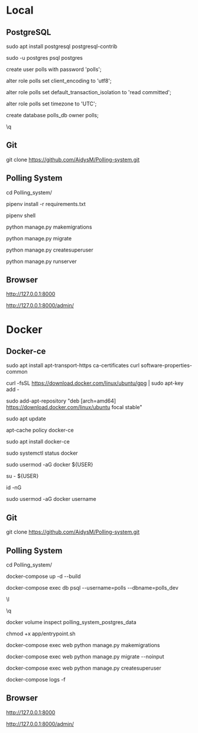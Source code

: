 # Local
## PostgreSQL
sudo apt install postgresql postgresql-contrib

sudo -u postgres psql postgres

create user polls with password 'polls';

alter role polls set client_encoding to 'utf8';

alter role polls set default_transaction_isolation to 'read committed';

alter role polls set timezone to 'UTC';

create database polls_db owner polls;

\q

## Git
git clone https://github.com/AidysM/Polling-system.git

## Polling System
cd Polling_system/

pipenv install -r requirements.txt

pipenv shell

python manage.py makemigrations

python manage.py migrate

python manage.py createsuperuser

python manage.py runserver

## Browser
http://127.0.0.1:8000

http://127.0.0.1:8000/admin/


# Docker
## Docker-ce
sudo apt install apt-transport-https ca-certificates curl software-properties-common

curl -fsSL https://download.docker.com/linux/ubuntu/gpg | sudo apt-key add -

sudo add-apt-repository "deb [arch=amd64] https://download.docker.com/linux/ubuntu focal stable"

sudo apt update

apt-cache policy docker-ce

sudo apt install docker-ce

sudo systemctl status docker

sudo usermod -aG docker ${USER}

su - ${USER}

id -nG

sudo usermod -aG docker username

## Git
git clone https://github.com/AidysM/Polling-system.git

## Polling System
cd Polling_system/

docker-compose up -d --build

docker-compose exec db psql --username=polls --dbname=polls_dev

\l

\q

docker volume inspect polling_system_postgres_data

chmod +x app/entrypoint.sh

docker-compose exec web python manage.py makemigrations

docker-compose exec web python manage.py migrate --noinput

docker-compose exec web python manage.py createsuperuser

docker-compose logs -f

## Browser
http://127.0.0.1:8000

http://127.0.0.1:8000/admin/
